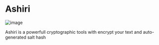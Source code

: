 # Ashiri

![image](https://user-images.githubusercontent.com/67489366/215654895-dd3dcb1f-b6d8-4f57-9219-18e1999aaeab.png)


Ashiri is a powerfull cryptographic tools with encrypt your text and auto-generated salt hash
